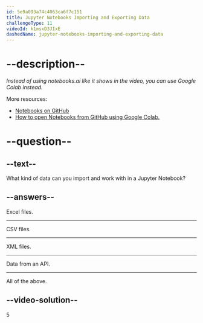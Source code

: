 ```yaml
---
id: 5e9a093a74c4063ca6f7c151
title: Jupyter Notebooks Importing and Exporting Data
challengeType: 11
videoId: k1msxD3JIxE
dashedName: jupyter-notebooks-importing-and-exporting-data
---
```


# --description--

_Instead of using notebooks.ai like it shows in the video, you can use Google Colab instead._

More resources:

- [Notebooks on GitHub](https://github.com/ine-rmotr-curriculum/ds-content-interactive-jupyterlab-tutorial)
- [How to open Notebooks from GitHub using Google Colab.](https://colab.research.google.com/github/googlecolab/colabtools/blob/master/notebooks/colab-github-demo.ipynb)

# --question--

## --text--

What kind of data can you import and work with in a Jupyter Notebook?

## --answers--

Excel files.

---

CSV files.

---

XML files.

---

Data from an API.

---

All of the above.

## --video-solution--

5
